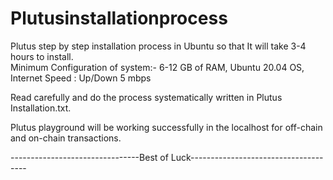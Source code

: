# Plutusinstallationprocess
Plutus step by step installation process in Ubuntu so that It will take 3-4 hours to install.  
Minimum Configuration of system:-
6-12 GB of RAM, Ubuntu 20.04 OS, Internet Speed : Up/Down 5 mbps

Read carefully and do the process systematically written in Plutus Installation.txt.

Plutus playground will be working successfully in the localhost for off-chain and on-chain
transactions.

--------------------------------Best of Luck-------------------------------------
